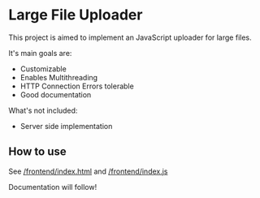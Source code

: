 # Large File Uploader
This project is aimed to implement an JavaScript uploader for large files.

It's main goals are:
- Customizable
- Enables Multithreading
- HTTP Connection Errors tolerable
- Good documentation

What's not included:
- Server side implementation

## How to use

See [/frontend/index.html](frontend/index.html) and [/frontend/index.js](frontend/index.js)
 
Documentation will follow!